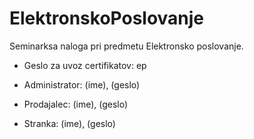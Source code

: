 # ElektronskoPoslovanje
Seminarksa naloga pri predmetu Elektronsko poslovanje.

 - Geslo za uvoz certifikatov: ep
 
 - Administrator: (ime), (geslo)
 
 - Prodajalec: (ime), (geslo)
 
 - Stranka: (ime), (geslo)
